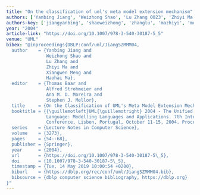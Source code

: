 ```yaml
---
title: "On the classification of uml's meta model extension mechanism"
authors: ['Yanbing Jiang', 'Weizhong Shao', 'Lu Zhang 0023', 'Zhiyi Ma', 'Xiangwen Meng', 'Haohai Ma']
authors-key: ['jiangyanbing', 'shaoweizhong', 'zhanglu', 'mazhiyi', 'mengxiangwen', 'mahaohai']
year: "2004"
article-link: "https://doi.org/10.1007/978-3-540-30187-5_5"
venue: "UML"
bibex: "@inproceedings{DBLP:conf/uml/JiangSZMMM04,
  author    = {Yanbing Jiang and
               Weizhong Shao and
               Lu Zhang and
               Zhiyi Ma and
               Xiangwen Meng and
               Haohai Ma},
  editor    = {Thomas Baar and
               Alfred Strohmeier and
               Ana M. D. Moreira and
               Stephen J. Mellor},
  title     = {On the Classification of UML's Meta Model Extension Mechanism},
  booktitle = {{\guillemotleft}UML{\guillemotright} 2004 - The Unified Modelling
               Language: Modelling Languages and Applications. 7th International
               Conference, Lisbon, Portugal, October 11-15, 2004. Proceedings},
  series    = {Lecture Notes in Computer Science},
  volume    = {3273},
  pages     = {54--68},
  publisher = {Springer},
  year      = {2004},
  url       = {https://doi.org/10.1007/978-3-540-30187-5\_5},
  doi       = {10.1007/978-3-540-30187-5\_5},
  timestamp = {Tue, 14 May 2019 10:00:54 +0200},
  biburl    = {https://dblp.org/rec/conf/uml/JiangSZMMM04.bib},
  bibsource = {dblp computer science bibliography, https://dblp.org}
}"
---
```

